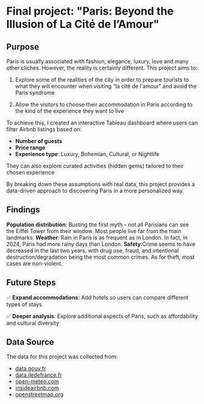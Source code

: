 # Final project: "Paris: Beyond the Illusion of La Cité de l’Amour"

## Purpose
Paris is usually associated with fashion, elegance, luxury, love and many other cliches. However, the reality is certainly different. This project aims to: 

1) Explore some of the realities of the city in order to prepare tourists to what they will encounter when visiting "la cité de l'amour" and avoid the Paris syndrome

2) Allow the visitors to choose their accommodation in Paris according to the kind of the experience they want to live 

To achieve this, I created an interactive Tableau dashboard where users can filter Airbnb listings based on:  
- **Number of guests**  
- **Price range**  
- **Experience type**: Luxury, Bohemian, Cultural, or Nightlife  

They can also explore curated activities (hidden gems) tailored to their chosen experience  

By breaking down these assumptions with real data, this project provides a data-driven approach to discovering Paris in a more personalized way.  

## Findings

**Population distribution**: Busting the first myth – not all Parisians can see the Eiffel Tower from their window. Most people live far from the main landmarks.
**Weather**: Rain in Paris is as frequent as in London. In fact, in 2024, Paris had more rainy days than London.
**Safety**:Crime seems to have decreased in the last two years, with drug use, fraud, and intentional destruction/degradation being the most common crimes. As for theft, most cases are non-violent.

## Future Steps
✅ **Expand accommodations**: Add hotels so users can compare different types of stays 

✅ **Deeper analysis**: Explore additional aspects of Paris, such as affordability and cultural diversity

## Data Source
The data for this project was collected from:  
- [data.gouv.fr](https://www.data.gouv.fr/)  
- [data.iledefrance.fr](https://data.iledefrance.fr/)  
- [open-meteo.com](https://open-meteo.com/)  
- [insideairbnb.com](http://insideairbnb.com/)  
- [openstreetmap.org](https://www.openstreetmap.org/)  